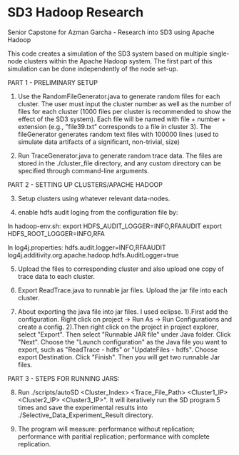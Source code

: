 # SD3 Hadoop Research
Senior Capstone for Azman Garcha - Research into SD3 using Apache Hadoop

This code creates a simulation of the SD3 system based on multiple single-node clusters within the Apache Hadoop system. The first part of this simulation can be done independently of the node set-up.

PART 1 - PRELIMINARY SETUP

1. Use the RandomFileGenerator.java to generate random files for each cluster. The user must input the cluster number as well as the number of files for each cluster (1000 files per cluster is recommended to show the effect of the SD3 system). Each file will be named with file + number + extension (e.g., "file39.txt" corresponds to a file in cluster 3). The fileGenerator generates random text files with 100000 lines (used to simulate data artifacts of a significant, non-trivial, size)

2. Run TraceGenerator.java to generate random trace data. The files are stored in the ./cluster_file directory, and any custom directory can be specified through command-line arguments.

PART 2 - SETTING UP CLUSTERS/APACHE HADOOP

3. Setup clusters using whatever relevant data-nodes.

4. enable hdfs audit loging from the configuration file by:

In hadoop-env.sh:
export HDFS_AUDIT_LOGGER=INFO,RFAAUDIT
export HDFS_ROOT_LOGGER=INFO,RFA

In log4j.properties:
hdfs.audit.logger=INFO,RFAAUDIT
log4j.additivity.org.apache.hadoop.hdfs.AuditLogger=true

5. Upload the files to corresponding cluster and also upload one copy of trace data to each cluster.

6. Export ReadTrace.java to runnable jar files. Upload the jar file into each cluster.

7. About exporting the java file into jar files. I used eclipse.
1).First add the configuration. Right click on project -> Run As -> Run Configurations and create a config.
2).Then right click on the project in project explorer, select "Export". Then select "Runnable JAR file" under Java folder. Click "Next". Choose the "Launch configuration" as the Java file you want to export, such as "ReadTrace - hdfs" or "UpdateFiles - hdfs". Choose export Destination. Click "Finish". Then you will get two runnable Jar files.

PART 3 - STEPS FOR RUNNING JARS:

8. Run ./scripts/autoSD <Cluster_Index> <Trace_File_Path> <Cluster1_IP> <Cluster2_IP> <Cluster3_IP>". It will iteratively run the SD program 5 times and save the experimental results into ./Selective_Data_Experiment_Result directory.

9. The program will measure: performance without replication; performance with paritial replication; performance with complete replication.
